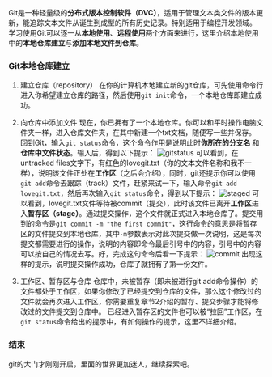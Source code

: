 Git是一种轻量级的**分布式版本控制软件（DVC）**，适用于管理文本类文件的版本更新，能追踪文本文件从诞生到成型的所有历史记录。特别适用于编程开发领域。
学习使用Git可以逐一从**本地使用**、**远程使用**两个方面来进行，这里介绍本地使用中的**本地仓库建立**与**添加本地文件到仓库**。
### **Git本地仓库建立**

1. 建立仓库（repository）
在你的计算机本地建立新的git仓库，可先使用命令行进入你希望建立仓库的路径，然后使用`git init`命令，一个本地仓库即建立成功。

2. 向仓库中添加文件
现在，你已拥有了一个本地仓库。你可以和平时操作电脑文件夹一样，进入仓库文件夹，在其中新建一个txt文档，随便写一些并保存。
回到Git，输入`git status`命令，这个命令作用是说明此时**你所在的分支名** 和 **仓库中文件状态**。输入后，得到以下提示：
![gitstatus](https://user-images.githubusercontent.com/19525498/31278845-35953a42-aad9-11e7-87b1-72788c6c6b09.png)
可以看到，在untracked files文字下，有红色的lovegit.txt（你的文本文件名称和我不一样），说明该文件正处在**工作区**（之后会介绍），同时，git还提示你可以使用`git add`命令去跟踪（track）文件，赶紧来试一下，输入命令`git add lovegit.txt`，然后再次输入`git status`命令，得到以下提示：
![staged](https://user-images.githubusercontent.com/19525498/31279058-1c392954-aada-11e7-99bb-1469522beab2.png)
可以看到，lovegit.txt文件等待被commit（提交），此时该文件已离开**工作区**进入**暂存区（stage）**。通过提交操作，这个文件就正式进入本地仓库了。提交用到的命令是`git commit -m "the first commit"`，这行命令的意思是将暂存区的文件提交到本地仓库，其中`-m`参数表示对此次提交做一次说明，这是每次提交都需要进行的操作，说明的内容即命令最后引号中的内容，引号中的内容可以按自己的情况去写。好，完成这句命令后看一下提示：
![commit](https://user-images.githubusercontent.com/19525498/31279628-4950c4b8-aadc-11e7-89c1-c5a694d97528.png)
出现这样的提示，说明提交操作成功，仓库了就拥有了第一份文件。

3. 工作区、暂存区与仓库
仓库中，未被暂存（即未被进行git add命令操作）的文件都处于工作区，如果你修改了已经提交到仓库的文件，那么这个修改过的文件就会再次进入工作区，你需要重复章节2介绍的暂存、提交步骤才能将修改过的文件提交到仓库中。
已经进入暂存区的文件也可以被“拉回”工作区，在`git status`命令给出的提示中，有如何操作的提示，这里不详细介绍。

### 结束

git的大门才刚刚开启，里面的世界更加迷人，继续探索吧。


